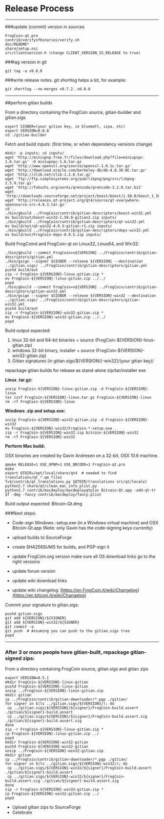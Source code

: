 Release Process
====================

* * *

###update (commit) version in sources


	FrogCoin-qt.pro
	contrib/verifysfbinaries/verify.sh
	doc/README*
	share/setup.nsi
	src/clientversion.h (change CLIENT_VERSION_IS_RELEASE to true)

###tag version in git

	git tag -a v0.8.0

###write release notes. git shortlog helps a lot, for example:

	git shortlog --no-merges v0.7.2..v0.8.0

* * *

##perform gitian builds

 From a directory containing the FrogCoin source, gitian-builder and gitian.sigs
  
	export SIGNER=(your gitian key, ie bluematt, sipa, etc)
	export VERSION=0.8.0
	cd ./gitian-builder

 Fetch and build inputs: (first time, or when dependency versions change)

	mkdir -p inputs; cd inputs/
	wget 'http://miniupnp.free.fr/files/download.php?file=miniupnpc-1.6.tar.gz' -O miniupnpc-1.6.tar.gz
	wget 'http://www.openssl.org/source/openssl-1.0.1c.tar.gz'
	wget 'http://download.oracle.com/berkeley-db/db-4.8.30.NC.tar.gz'
	wget 'http://zlib.net/zlib-1.2.6.tar.gz'
	wget 'ftp://ftp.simplesystems.org/pub/libpng/png/src/libpng-1.5.9.tar.gz'
	wget 'http://fukuchi.org/works/qrencode/qrencode-3.2.0.tar.bz2'
	wget 'http://downloads.sourceforge.net/project/boost/boost/1.50.0/boost_1_50_0.tar.bz2'
	wget 'http://releases.qt-project.org/qt4/source/qt-everywhere-opensource-src-4.8.3.tar.gz'
	cd ..
	./bin/gbuild ../FrogCoin/contrib/gitian-descriptors/boost-win32.yml
	mv build/out/boost-win32-1.50.0-gitian2.zip inputs/
	./bin/gbuild ../FrogCoin/contrib/gitian-descriptors/qt-win32.yml
	mv build/out/qt-win32-4.8.3-gitian-r1.zip inputs/
	./bin/gbuild ../FrogCoin/contrib/gitian-descriptors/deps-win32.yml
	mv build/out/FrogCoin-deps-0.0.5.zip inputs/

 Build FrogCoind and FrogCoin-qt on Linux32, Linux64, and Win32:
  
	./bin/gbuild --commit FrogCoin=v${VERSION} ../FrogCoin/contrib/gitian-descriptors/gitian.yml
	./bin/gsign --signer $SIGNER --release ${VERSION} --destination ../gitian.sigs/ ../FrogCoin/contrib/gitian-descriptors/gitian.yml
	pushd build/out
	zip -r FrogCoin-${VERSION}-linux-gitian.zip *
	mv FrogCoin-${VERSION}-linux-gitian.zip ../../
	popd
	./bin/gbuild --commit FrogCoin=v${VERSION} ../FrogCoin/contrib/gitian-descriptors/gitian-win32.yml
	./bin/gsign --signer $SIGNER --release ${VERSION}-win32 --destination ../gitian.sigs/ ../FrogCoin/contrib/gitian-descriptors/gitian-win32.yml
	pushd build/out
	zip -r FrogCoin-${VERSION}-win32-gitian.zip *
	mv FrogCoin-${VERSION}-win32-gitian.zip ../../
	popd

  Build output expected:

  1. linux 32-bit and 64-bit binaries + source (FrogCoin-${VERSION}-linux-gitian.zip)
  2. windows 32-bit binary, installer + source (FrogCoin-${VERSION}-win32-gitian.zip)
  3. Gitian signatures (in gitian.sigs/${VERSION}[-win32]/(your gitian key)/

repackage gitian builds for release as stand-alone zip/tar/installer exe

**Linux .tar.gz:**

	unzip FrogCoin-${VERSION}-linux-gitian.zip -d FrogCoin-${VERSION}-linux
	tar czvf FrogCoin-${VERSION}-linux.tar.gz FrogCoin-${VERSION}-linux
	rm -rf FrogCoin-${VERSION}-linux

**Windows .zip and setup.exe:**

	unzip FrogCoin-${VERSION}-win32-gitian.zip -d FrogCoin-${VERSION}-win32
	mv FrogCoin-${VERSION}-win32/FrogCoin-*-setup.exe .
	zip -r FrogCoin-${VERSION}-win32.zip bitcoin-${VERSION}-win32
	rm -rf FrogCoin-${VERSION}-win32

**Perform Mac build:**

  OSX binaries are created by Gavin Andresen on a 32-bit, OSX 10.6 machine.

	qmake RELEASE=1 USE_UPNP=1 USE_QRCODE=1 FrogCoin-qt.pro
	make
	export QTDIR=/opt/local/share/qt4  # needed to find translations/qt_*.qm files
	T=$(contrib/qt_translations.py $QTDIR/translations src/qt/locale)
	python2.7 share/qt/clean_mac_info_plist.py
	python2.7 contrib/macdeploy/macdeployqtplus Bitcoin-Qt.app -add-qt-tr $T -dmg -fancy contrib/macdeploy/fancy.plist

 Build output expected: Bitcoin-Qt.dmg

###Next steps:

* Code-sign Windows -setup.exe (in a Windows virtual machine) and
  OSX Bitcoin-Qt.app (Note: only Gavin has the code-signing keys currently)

* upload builds to SourceForge

* create SHA256SUMS for builds, and PGP-sign it

* update FrogCoin.org version
  make sure all OS download links go to the right versions

* update forum version

* update wiki download links

* update wiki changelog: [https://en.FrogCoin.it/wiki/Changelog](https://en.bitcoin.it/wiki/Changelog)

Commit your signature to gitian.sigs:

	pushd gitian.sigs
	git add ${VERSION}/${SIGNER}
	git add ${VERSION}-win32/${SIGNER}
	git commit -a
	git push  # Assuming you can push to the gitian.sigs tree
	popd

-------------------------------------------------------------------------

### After 3 or more people have gitian-built, repackage gitian-signed zips:

From a directory containing FrogCoin source, gitian.sigs and gitian zips

	export VERSION=0.5.1
	mkdir FrogCoin-${VERSION}-linux-gitian
	pushd FrogCoin-${VERSION}-linux-gitian
	unzip ../FrogCoin-${VERSION}-linux-gitian.zip
	mkdir gitian
	cp ../FrogCoin/contrib/gitian-downloader/*.pgp ./gitian/
	for signer in $(ls ../gitian.sigs/${VERSION}/); do
	 cp ../gitian.sigs/${VERSION}/${signer}/FrogCoin-build.assert ./gitian/${signer}-build.assert
	 cp ../gitian.sigs/${VERSION}/${signer}/FrogCoin-build.assert.sig ./gitian/${signer}-build.assert.sig
	done
	zip -r FrogCoin-${VERSION}-linux-gitian.zip *
	cp FrogCoin-${VERSION}-linux-gitian.zip ../
	popd
	mkdir FrogCoin-${VERSION}-win32-gitian
	pushd FrogCoin-${VERSION}-win32-gitian
	unzip ../FrogCoin-${VERSION}-win32-gitian.zip
	mkdir gitian
	cp ../FrogCoin/contrib/gitian-downloader/*.pgp ./gitian/
	for signer in $(ls ../gitian.sigs/${VERSION}-win32/); do
	 cp ../gitian.sigs/${VERSION}-win32/${signer}/FrogCoin-build.assert ./gitian/${signer}-build.assert
	 cp ../gitian.sigs/${VERSION}-win32/${signer}/FrogCoin-build.assert.sig ./gitian/${signer}-build.assert.sig
	done
	zip -r FrogCoin-${VERSION}-win32-gitian.zip *
	cp FrogCoin-${VERSION}-win32-gitian.zip ../
	popd

- Upload gitian zips to SourceForge
- Celebrate 

